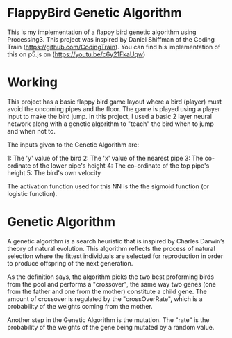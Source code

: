 # FlappyBird Genetic Algorithm

This is my implementation of a flappy bird genetic algorithm using Processing3. This project was inspired by Daniel Shiffman of the Coding Train (https://github.com/CodingTrain).
You can find his implementation of this on p5.js on (https://youtu.be/c6y21FkaUqw)

# Working

This project has a basic flappy bird game layout where a bird (player) must avoid the oncoming pipes and the floor. The game is played using a player input to make the bird jump.
In this project, I used a basic 2 layer neural network along with a genetic algorithm to "teach" the bird when to jump and when not to.

The inputs given to the Genetic Algorithm are:

1: The 'y' value of the bird
2: The 'x' value of the nearest pipe
3: The co-ordinate of the lower pipe's height
4: The co-ordinate of the top pipe's height
5: The bird's own velocity

The activation function used for this NN is the the sigmoid function (or logistic function).

# Genetic Algorithm

A genetic algorithm is a search heuristic that is inspired by Charles Darwin’s theory of natural evolution. This algorithm reflects the process of natural selection where the fittest individuals are selected for reproduction in order to produce offspring of the next generation.

As the definition says, the algorithm picks the two best proforming birds from the pool and performs a "crossover", the same way two genes (one from the father and one from the mother) constitute a child gene. The amount of crossover is regulated by the "crossOverRate", which is a probability of the weights coming from the mother.

Another step in the Genetic Algorithm is the mutation. The "rate" is the probability of the weights of the gene being mutated by a random value.

